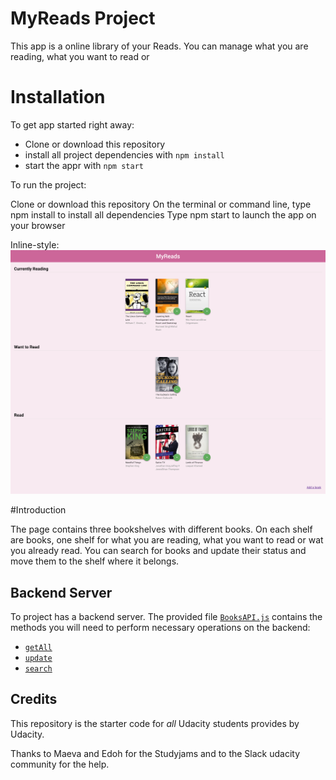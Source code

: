 # MyReads Project

This app is a online library of your Reads.
You can manage what you are reading, what you want to read or


# Installation
To get app started right away:
* Clone or download this repository
* install all project dependencies with `npm install`
* start the appr with `npm start`

To run the project:

Clone or download this repository
On the terminal or command line, type npm install to install all dependencies
Type npm start to launch the app on your browser


Inline-style: 
![alt text](https://github.com/Francisca80/reactnd-project-myreads-starter/blob/master/MyReads.png?raw=true)
      


#Introduction

The page contains three bookshelves with different books.
On each shelf are books, one shelf for what you are reading, what you want to read or wat you already read.
You can search for books and update their status and move them to the shelf where it belongs.


## Backend Server

To project has a backend server. The provided file [`BooksAPI.js`](src/BooksAPI.js) contains the methods you will need to perform necessary operations on the backend:

* [`getAll`](#getall)
* [`update`](#update)
* [`search`](#search)

## Credits

This repository is the starter code for _all_ Udacity students provides by Udacity.

Thanks to Maeva and Edoh for the Studyjams and to 
the Slack udacity community for the help.
